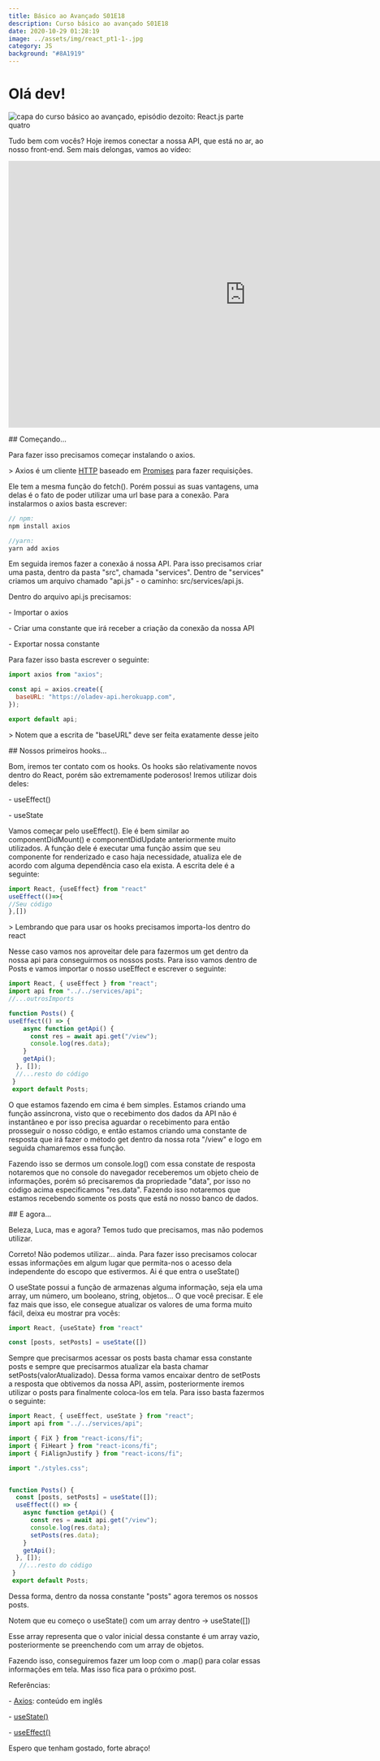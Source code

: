 ```yaml
---
title: Básico ao Avançado S01E18
description: Curso básico ao avançado S01E18
date: 2020-10-29 01:28:19
image: ../assets/img/react_pt1-1-.jpg
category: JS
background: "#8A1919"
---
```

# Olá dev!

![capa do curso básico ao avançado, episódio dezoito: React.js parte quatro](../assets/img/react_pt1-1-.jpg)

Tudo bem com vocês? Hoje iremos conectar a nossa API, que está no ar, ao nosso front-end. Sem mais delongas, vamos ao vídeo:

<iframe title="vídeo da série básico avançado, episódio dezoito" width="933" height="525" src="https://www.youtube.com/embed/1cdNUk8WYB0" frameborder="0" allow="accelerometer; autoplay; clipboard-write; encrypted-media; gyroscope; picture-in-picture" allowfullscreen></iframe>



\## Começando...

 Para fazer isso precisamos começar instalando o axios. 

\> Axios é um cliente [HTTP](https://howhttps.works/) baseado em [Promises](https://blog.rocketseat.com.br/javascript-assincrono-promises/) para fazer requisições.

Ele tem a mesma função do fetch(). Porém possui as suas vantagens, uma delas é o fato de poder utilizar uma url base para a conexão. Para instalarmos o axios basta escrever:

```javascript
// npm:
npm install axios

//yarn:
yarn add axios
```



Em seguida iremos fazer a conexão á nossa API. Para isso precisamos criar uma pasta, dentro da pasta "src", chamada "services". Dentro de "services" criamos um arquivo chamado "api.js" - o caminho: src/services/api.js.

Dentro do arquivo api.js precisamos:

\- Importar o axios

\- Criar uma constante que irá receber a criação da conexão da nossa API 

\- Exportar nossa constante

Para fazer isso basta escrever o seguinte:

```javascript
import axios from "axios";

const api = axios.create({
  baseURL: "https://oladev-api.herokuapp.com",
});

export default api;

```

\> Notem que a escrita de "baseURL" deve ser feita exatamente desse jeito

\## Nossos primeiros hooks...

Bom, iremos ter contato com os hooks. Os hooks são relativamente novos dentro do React, porém são extremamente poderosos! Iremos utilizar dois deles:

\- useEffect()

\- useState

Vamos começar pelo useEffect(). Ele é bem similar ao componentDidMount() e componentDidUpdate anteriormente muito utilizados. A função dele é executar uma função assim que seu componente for renderizado e caso haja necessidade, atualiza ele de acordo com alguma dependência caso ela exista. A escrita dele é a seguinte: 

```javascript
import React, {useEffect} from "react"
useEffect(()=>{
//Seu código
},[])
```

\> Lembrando que para usar os hooks precisamos importa-los dentro do react

Nesse caso vamos nos aproveitar dele para fazermos um get dentro da nossa api para conseguirmos os nossos posts. Para isso vamos dentro de Posts e vamos importar o nosso useEffect e escrever o seguinte:

```javascript
import React, { useEffect } from "react";
import api from "../../services/api";
//...outrosImports

function Posts() {
useEffect(() => {
    async function getApi() {
      const res = await api.get("/view");
      console.log(res.data);
    }
    getApi();
  }, []);
  //...resto do código
 }
 export default Posts;
```

O que estamos fazendo em cima é bem simples. Estamos criando uma função assíncrona, visto que o recebimento dos dados da API não é instantâneo e por isso precisa aguardar o recebimento para então prosseguir o nosso código, e então estamos criando uma constante de resposta que irá fazer o método get dentro da nossa rota "/view" e logo em seguida chamaremos essa função. 

Fazendo isso se dermos um console.log() com essa constate de resposta notaremos que no console do navegador receberemos um objeto cheio de informações, porém só precisaremos da propriedade "data", por isso no código acima especificamos "res.data". Fazendo isso notaremos que estamos recebendo somente os posts que está no nosso banco de dados.

\## E agora...

Beleza, Luca, mas e agora? Temos tudo que precisamos, mas não podemos utilizar.

Correto! Não podemos utilizar... ainda. Para fazer isso precisamos colocar essas informações em algum lugar que permita-nos o acesso dela independente do escopo que estivermos. Ai é que entra o useState()

O useState possui a função de armazenas alguma informação, seja ela uma array, um número, um booleano, string, objetos... O que você precisar. E ele faz mais que isso, ele consegue atualizar os valores de uma forma muito fácil, deixa eu mostrar pra vocês:

```javascript
import React, {useState} from "react"

const [posts, setPosts] = useState([])
```

Sempre que precisarmos acessar os posts basta chamar essa constante posts e sempre que precisarmos atualizar ela basta chamar setPosts(valorAtualizado). Dessa forma vamos encaixar dentro de setPosts a resposta que obtivemos da nossa API, assim, posteriormente iremos utilizar o posts para finalmente coloca-los em tela. Para isso basta fazermos o seguinte:

```javascript
import React, { useEffect, useState } from "react";
import api from "../../services/api";

import { FiX } from "react-icons/fi";
import { FiHeart } from "react-icons/fi";
import { FiAlignJustify } from "react-icons/fi";

import "./styles.css";


function Posts() {
  const [posts, setPosts] = useState([]);
  useEffect(() => {
    async function getApi() {
      const res = await api.get("/view");
      console.log(res.data);
      setPosts(res.data);
    }
    getApi();
  }, []);
   //...resto do código
 }
 export default Posts;
```

Dessa forma, dentro da nossa constante "posts" agora teremos os nossos posts. 

Notem que eu começo o useState() com um array dentro -> useState(\[])

Esse array representa que o valor inicial dessa constante é um array vazio, posteriormente se preenchendo com um array de objetos.

Fazendo isso, conseguiremos fazer um loop com o .map() para colar essas informações em tela. Mas isso fica para o próximo post. 

Referências:

\- [Axios](https://github.com/axios/axios): conteúdo em inglês

\- [useState()](https://pt-br.reactjs.org/docs/hooks-reference.html#basic-hooks)

\- [useEffect()](https://pt-br.reactjs.org/docs/hooks-reference.html#useeffect)

Espero que tenham gostado, forte abraço!